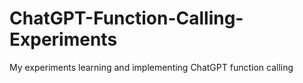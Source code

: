 # ChatGPT-Function-Calling-Experiments
My experiments learning and implementing ChatGPT function calling
